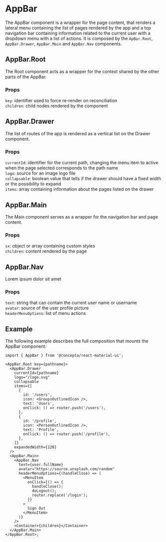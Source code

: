 # AppBar

The AppBar component is a wrapper for the page content, that renders a lateral menu containing the list of pages rendered by the app and a top navigation bar containing information related to the current user with a dropdown menu with a list of actions. It is composed by the `ApBar.Root`, `AppBar.Drawer`, `AppBar.Main` and `AppBar.Nav` components.

## AppBar.Root

The Root component acts as a wrapper for the context shared by the other parts of the AppBar.

### Props

`key`: identifier used to force re-render on reconciliation \
`children`: child nodes rendered by the component

## AppBar.Drawer

The list of routes of the app is rendered as a vertical list on the Drawer component.

### Props

`currentId`: identifier for the current path, changing the menu item to active when the page selected corresponds to the path name \
`logo`: source for an image logo file \
`collapsable`: boolean value that tells if the drawer should have a fixed width or the possibility to expand \
`items`: array containing information about the pages listed on the drawer

## AppBar.Main

The Main component serves as a wrapper for the navigation bar and page content.

### Props

`sx`: object or array containing custom styles \
`children`: content rendered by the page

## AppBar.Nav

Lorem ipsum dolor sit amet

### Props

`text`: string that can contain the current user name or username \
`avatar`: source of the user profile picture \
`headerMenuOptions`: list of menu actions

## Example

The following example describes the full composition that mounts the AppBar component:

```tsx
import { AppBar } from '@concepta/react-material-ui';

<AppBar.Root key={pathname}>
  <AppBar.Drawer
    currentId={pathname}
    logo="/logo.svg"
    collapsable
    items={[
      {
        id: '/users',
        icon: <GroupsOutlinedIcon />,
        text: 'Users',
        onClick: () => router.push('/users'),
      },
      {
        id: '/profile',
        icon: <PersonOutlinedIcon />,
        text: 'Profile',
        onClick: () => router.push('/profile'),
      },
    ]}
    expandedWidth={120}
  />
  <AppBar.Main>
    <AppBar.Nav
      text={user.fullName}
      avatar="https://source.unsplash.com/random"
      headerMenuOptions={(handleClose) => (
        <MenuItem
          onClick={() => {
            handleClose();
            doLogout();
            router.replace('/login');
          }}
        >
          Sign Out
        </MenuItem>
      )}
    />
    <Container>{children}</Container>
  </AppBar.Main>
</AppBar.Root>;
```
